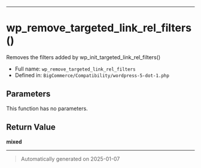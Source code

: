 ***

# wp_remove_targeted_link_rel_filters()

Removes the filters added by wp_init_targeted_link_rel_filters()




* Full name: `wp_remove_targeted_link_rel_filters`
* Defined in: `BigCommerce/Compatibility/wordpress-5-dot-1.php`

## Parameters

This function has no parameters.

## Return Value

**mixed**



***
> Automatically generated on 2025-01-07
